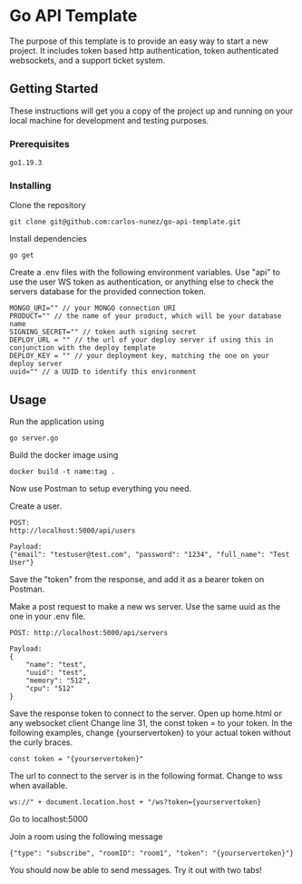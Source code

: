 # Go API Template

The purpose of this template is to provide an easy way to start a new project. It includes token based http authentication, token authenticated websockets, and a support ticket system. 

## Getting Started

These instructions will get you a copy of the project up and running on your local machine for development and testing purposes.

### Prerequisites

```
go1.19.3
```

### Installing

Clone the repository
```
git clone git@github.com:carlos-nunez/go-api-template.git
```

Install dependencies
```
go get
```

Create a .env files with the following environment variables. Use "api" to use the user WS token as authentication, or anything else to check the servers database for the provided connection token.
```
MONGO_URI="" // your MONGO connection URI
PRODUCT="" // the name of your product, which will be your database name
SIGNING_SECRET="" // token auth signing secret
DEPLOY_URL = "" // the url of your deploy server if using this in conjunction with the deploy template
DEPLOY_KEY = "" // your deployment key, matching the one on your deploy server
uuid="" // a UUID to identify this environment

```

## Usage

Run the application using

```
go server.go
```

Build the docker image using
```
docker build -t name:tag .
```

Now use Postman to setup everything you need.

Create a user.
```
POST:
http://localhost:5000/api/users

Payload:
{"email": "testuser@test.com", "password": "1234", "full_name": "Test User"}
```
Save the "token" from the response, and add it as a bearer token on Postman.


Make a post request to make a new ws server. Use the same uuid as the one in your .env file.
```
POST: http://localhost:5000/api/servers

Payload:
{
    "name": "test",
    "uuid": "test",
    "memory": "512",
    "cpu": "512"
}
```

Save the response token to connect to the server. Open up home.html or any websocket client Change line 31, the const token = to your token. In the following examples, change {yourservertoken} to your actual token without the curly braces.
```
const token = "{yourservertoken}"
```

The url to connect to the server is in the following format. Change to wss when available.
```
ws://" + document.location.host + "/ws?token={yourservertoken}
```

Go to localhost:5000

Join a room using the following message
```
{"type": "subscribe", "roomID": "room1", "token": "{yourservertoken}"}
```
You should now be able to send messages. Try it out with two tabs!